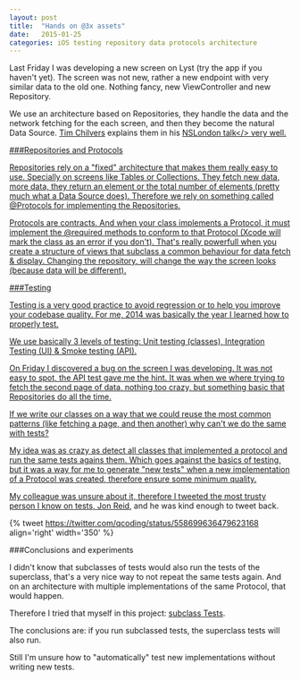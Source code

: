 ```yaml
---
layout: post
title:  "Hands on @3x assets"
date:   2015-01-25
categories: iOS testing repository data protocols architecture
---
```


Last Friday I was developing a new screen on Lyst (try the app if you haven't yet).
The screen was not new, rather a new endpoint with very similar data to the old one.
Nothing fancy, new ViewController and new Repository.

We use an architecture based on Repositories, they handle the data and the network fetching for the each screen, and then they become the natural Data Source. <a href="https://twitter.com/Chilvman">Tim Chilvers</a> explains them in his <a href="http://vimeopro.com/user20904333/nslondon/video/98274951">NSLondon talk</> very well.

###Repositories and Protocols

Repositories rely on a "fixed" architecture that makes them really easy to use. Specially on screens like Tables or Collections. They fetch new data, more data, they return an element or the total number of elements (pretty much what a Data Source does). Therefore we rely on something called @Protocols for implementing the Repositories.

Protocols are contracts. And when your class implements a Protocol, it must implement the @required methods to conform to that Protocol (Xcode will mark the class as an error if you don't). That's really powerfull when you create a structure of views that subclass a common behaviour for data fetch & display. Changing the repository, will change the way the screen looks (because data will be different).

###Testing

Testing is a very good practice to avoid regression or to help you improve your codebase quality.
For me, 2014 was basically the year I learned how to properly test.

We use basically 3 levels of testing: Unit testing (classes), Integration Testing (UI) & Smoke testing (API).

On Friday I discovered a bug on the screen I was developing. It was not easy to spot, the API test gave me the hint. It was when we where trying to fetch the second page of data, nothing too crazy, but something basic that Repositories do all the time.

If we write our classes on a way that we could reuse the most common patterns (like fetching a page, and then another) why can't we do the same with tests?

My idea was as crazy as detect all classes that implemented a protocol and run the same tests agains them. Which goes against the basics of testing, but it was a way for me to generate "new tests" when a new implementation of a Protocol was created, therefore ensure some minimum quality.

My colleague was unsure about it, therefore I tweeted the most trusty person I know on tests, <a href="https://twitter.com/qcoding">Jon Reid</a>, and he was kind enough to tweet back.

{% tweet https://twitter.com/qcoding/status/558699636479623168 align='right' width='350' %}

###Conclusions and experiments

I didn't know that subclasses of tests would also run the tests of the superclass, that's a very nice way to not repeat the same tests again. And on an architecture with multiple implementations of the same Protocol, that would happen.

Therefore I tried that myself in this project: <a href="https://github.com/wolffan/subclassTesting">subclass Tests</a>.

The conclusions are: if you run subclassed tests, the superclass tests will also run.

Still I'm unsure how to "automatically" test new implementations without writing new tests.
